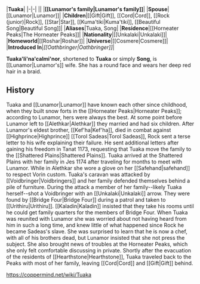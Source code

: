 |**Tuaka**|
|-|-|
||
|**[[Lunamor's family\|Lunamor's family]]**|
|**Spouse**|[[Lunamor\|Lunamor]]|
|**Children**|[[Gift\|Gift]], [[Cord\|Cord]], [[Rock (junior)\|Rock]], [[Star\|Star]], [[Kuma'tiki\|Kuma'tiki]], [[Beautiful Song\|Beautiful Song]]|
|**Aliases**|Tuaka, Song|
|**Residence**|[[Horneater Peaks\|The Horneater Peaks]]|
|**Nationality**|[[Unkalaki\|Unkalaki]]|
|**Homeworld**|[[Roshar\|Roshar]]|
|**Universe**|[[Cosmere\|Cosmere]]|
|**Introduced In**|*[[Oathbringer\|Oathbringer]]*|

**Tuaka'li'na'calmi'nor**, shortened to **Tuaka** or simply **Song**, is [[Lunamor\|Lunamor's]] wife. She has a round face and wears her deep red hair in a braid.

## History
Tuaka and [[Lunamor\|Lunamor]] have known each other since childhood, when they built snow forts in the [[Horneater Peaks\|Horneater Peaks]]; according to Lunamor, hers were always the best. At some point before Lunamor left to [[Alethkar\|Alethkar]] they married and had six children. After Lunamor's eldest brother, [[Kef'ha\|Kef'ha]], died in combat against [[Highprince\|Highprince]] [[Torol Sadeas\|Torol Sadeas]], Rock sent a terse letter to his wife explaining their failure. He sent additional letters after gaining his freedom in Tanat 1173, requesting that Tuaka move the family to the [[Shattered Plains\|Shattered Plains]].
Tuaka arrived at the Shattered Plains with her family in Jes 1174 after traveling for months to meet with Lunamor. While in Alethkar she wore a glove on her [[Safehand\|safehand]] to respect Vorin custom. Tuaka's caravan was attacked by [[Voidbringer\|Voidbringers]] and her family defended themselves behind a pile of furniture. During the attack a member of her family--likely Tuaka herself--shot a Voidbringer with an [[Unkalaki\|Unkalaki]] arrow. They were found by [[Bridge Four\|Bridge Four]] during a patrol and taken to [[Urithiru\|Urithiru]]. [[Kaladin\|Kaladin]] insisted that they take his rooms until he could get family quarters for the members of Bridge Four.
When Tuaka was reunited with Lunamor she was worried about not having heard from him in such a long time, and knew little of what happened since Rock he became Sadeas's slave. She was surprised to learn that he is now a chef, with all of his brothers dead, but Lunamor insisted that she not press the subject. She also brought news of troubles at the Horneater Peaks, which she only felt comfortable discussing in private.
Shortly after the evacuation of the residents of [[Hearthstone\|Hearthstone]], Tuaka traveled back to the Peaks with most of her family, leaving [[Cord\|Cord]] and [[Gift\|Gift]] behind.



https://coppermind.net/wiki/Tuaka